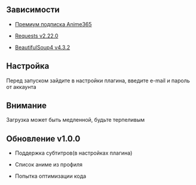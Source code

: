 ## Зависимости
- [Премиум подписка Anime365](https://smotret-anime.online/support/index)

- [Requests v2.22.0](https://github.com/Freso/script.module.requests)

- [BeautifulSoup4 v4.3.2](https://github.com/slmosl/script.module.beautifulsoup4)

## Настройка
Перед запуском зайдите в настройки плагина, введите e-mail и пароль от аккаунта

## Внимание
Загрузка может быть медленной, будьте терпеливым

## Обновление v1.0.0
- Поддержка субтитров(в настройках плагина)

- Список аниме из профиля

- Попытка оптимизации кода